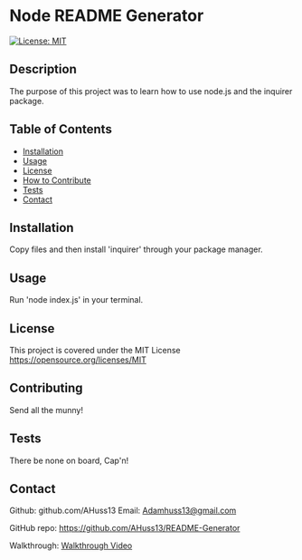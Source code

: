 # Node README Generator

[![License: MIT](https://img.shields.io/badge/License-MIT-yellow.svg)](https://opensource.org/licenses/MIT)

## Description

The purpose of this project was to learn how to use node.js and the inquirer package.

## Table of Contents
- [Installation](#installation)
- [Usage](#usage)
- [License](#license)
- [How to Contribute](#contributing)
- [Tests](#tests)
- [Contact](#contact)

## Installation

Copy files and then install 'inquirer' through your package manager.

## Usage

Run 'node index.js' in your terminal.

## License

This project is covered under the MIT License
https://opensource.org/licenses/MIT

## Contributing

Send all the munny!

## Tests

There be none on board, Cap'n!

## Contact
Github: github.com/AHuss13
Email: Adamhuss13@gmail.com


GitHub repo: https://github.com/AHuss13/README-Generator

Walkthrough: [Walkthrough Video](./Walthrough/README%20Generator%20Walkthrough.mp4)